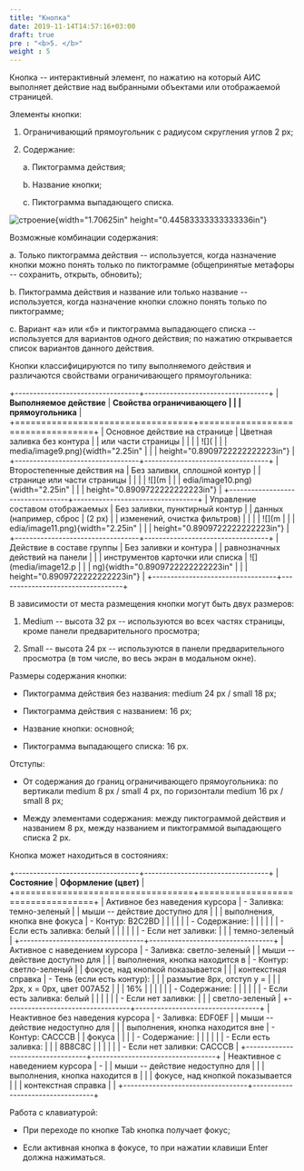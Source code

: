```yaml
---
title: "Кнопка"
date: 2019-11-14T14:57:16+03:00
draft: true
pre : "<b>5. </b>"
weight : 5
---
```

Кнопка -- интерактивный элемент, по нажатию на который АИС выполняет
действие над выбранными объектами или отображаемой страницей.

Элементы кнопки:

1.  Ограничивающий прямоугольник с радиусом скругления углов 2 px;

2.  Содержание:

    a.  Пиктограмма действия;

    b.  Название кнопки;

    c.  Пиктограмма выпадающего списка.

![строение](media/image8.png){width="1.70625in"
height="0.44583333333333336in"}

Возможные комбинации содержания:

a.  Только пиктограмма действия -- используется, когда назначение кнопки
    можно понять только по пиктограмме (общепринятые метафоры --
    сохранить, открыть, обновить);

b.  Пиктограмма действия и название или только название -- используется,
    когда назначение кнопки сложно понять только по пиктограмме;

c.  Вариант «а» или «б» и пиктограмма выпадающего списка -- используется
    для вариантов одного действия; по нажатию открывается список
    вариантов данного действия.

Кнопки классифицируются по типу выполняемого действия и различаются
свойствами ограничивающего прямоугольника:

+----------------------------------+----------------------------------+
| **Выполняемое действие**         | **Свойства ограничивающего       |
|                                  | прямоугольника**                 |
+==================================+==================================+
| Основное действие на странице    | Цветная заливка без контура      |
| или части страницы               |                                  |
|                                  | ![](                             |
|                                  | media/image9.png){width="2.25in" |
|                                  | height="0.8909722222222223in"}   |
+----------------------------------+----------------------------------+
| Второстепенные действия на       | Без заливки, сплошной контур     |
| странице или части страницы      |                                  |
|                                  | ![](m                            |
|                                  | edia/image10.png){width="2.25in" |
|                                  | height="0.8909722222222223in"}   |
+----------------------------------+----------------------------------+
| Управление составом отображаемых | Без заливки, пунктирный контур   |
| данных (например, сброс          | (2 px)                           |
| изменений, очистка фильтров)     |                                  |
|                                  | ![](m                            |
|                                  | edia/image11.png){width="2.25in" |
|                                  | height="0.8909722222222223in"}   |
+----------------------------------+----------------------------------+
| Действие в составе группы        | Без заливки и контура            |
| равнозначных действий на панели  |                                  |
| инструментов карточки или списка | ![](media/image12.p              |
|                                  | ng){width="0.8909722222222223in" |
|                                  | height="0.8909722222222223in"}   |
+----------------------------------+----------------------------------+

В зависимости от места размещения кнопки могут быть двух размеров:

1.  Medium -- высота 32 px -- используются во всех частях страницы,
    кроме панели предварительного просмотра;

2.  Small -- высота 24 px -- используются в панели предварительного
    просмотра (в том числе, во весь экран в модальном окне).

Размеры содержания кнопки:

-   Пиктограмма действия без названия: medium 24 px / small 18 px;

-   Пиктограмма действия с названием: 16 px;

-   Название кнопки: основной;

-   Пиктограмма выпадающего списка: 16 px.

Отступы:

-   От содержания до границ ограничивающего прямоугольника: по вертикали
    medium 8 px / small 4 px, по горизонтали medium 16 px / small 8 px;

-   Между элементами содержания: между пиктограммой действия и названием
    8 px, между названием и пиктограммой выпадающего списка 2 px.

Кнопка может находиться в состояниях:

+----------------------------------+----------------------------------+
| **Состояние**                    | **Оформление (цвет)**            |
+==================================+==================================+
| Активное без наведения курсора   | -   Заливка: темно-зеленый       |
| мыши -- действие доступно для    |                                  |
| выполнения, кнопка вне фокуса    | -   Контур: B2C2BD               |
|                                  |                                  |
|                                  | -   Содержание:                  |
|                                  |                                  |
|                                  |     -   Если есть заливка: белый |
|                                  |                                  |
|                                  |     -   Если нет заливки:        |
|                                  |         темно-зеленый            |
+----------------------------------+----------------------------------+
| Активное с наведением курсора    | -   Заливка: светло-зеленый      |
| мыши -- действие доступно для    |                                  |
| выполнения, кнопка находится в   | -   Контур: светло-зеленый       |
| фокусе, над кнопкой показывается |                                  |
| контекстная справка              | -   Тень (если есть контур):     |
|                                  |     размытие 8px, отступ y =     |
|                                  |     2px, x = 0px, цвет 007A52    |
|                                  |     16%                          |
|                                  |                                  |
|                                  | -   Содержание:                  |
|                                  |                                  |
|                                  |     -   Если есть заливка: белый |
|                                  |                                  |
|                                  |     -   Если нет заливки:        |
|                                  |         светло-зеленый           |
+----------------------------------+----------------------------------+
| Неактивное без наведения курсора | -   Заливка: EDF0EF              |
| мыши -- действие недоступно для  |                                  |
| выполнения, кнопка находится вне | -   Контур: CACCCB               |
| фокуса                           |                                  |
|                                  | -   Содержание:                  |
|                                  |                                  |
|                                  |     -   Если есть заливка:       |
|                                  |         8B8C8C                   |
|                                  |                                  |
|                                  |     -   Если нет заливки: CACCCB |
+----------------------------------+----------------------------------+
| Неактивное с наведением курсора  | -                                |
| мыши -- действие недоступно для  |                                  |
| выполнения, кнопка находится в   |                                  |
| фокусе, над кнопкой показывается |                                  |
| контекстная справка              |                                  |
+----------------------------------+----------------------------------+

Работа с клавиатурой:

-   При переходе по кнопке Tab кнопка получает фокус;

-   Если активная кнопка в фокусе, то при нажатии клавиши Enter должна
    нажиматься.